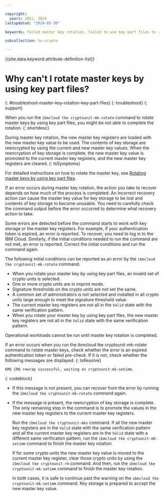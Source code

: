 ```yaml
---

copyright:
  years: 2021, 2024
lastupdated: "2024-05-30"

keywords: failed master key rotation, failed to use key part files to rotate master keys, tke cryptounit-mk-rotate failure, troubleshoot master key rotation failure

subcollection: hs-crypto

---
```


{{site.data.keyword.attribute-definition-list}}




# Why can't I rotate master keys by using key part files?
{: #troubleshoot-master-key-rotation-key-part-files}
{: troubleshoot}
{: support}

When you run the `ibmcloud tke cryptounit-mk-rotate` command to rotate master keys by using key part files, you might be not able to complete the rotation.
{: shortdesc}

During master key rotation, the new master key registers are loaded with the new master key value to be used. The contents of key storage are reencrypted by using the current and new master key values. When the reencryption of key storage is complete, the new master key value is promoted to the current master key registers, and the new master key registers are cleared.
{: tsSymptoms}

For detailed instructions on how to rotate the master key, see [Rotating master keys by using key part files](/docs/hs-crypto?topic=hs-crypto-rotate-master-key-cli-key-part).

If an error occurs during master key rotation, the action you take to recover depends on how much of the process is completed. An incorrect recovery action can cause the master key value for key storage to be lost and contents of key storage to become unusable. You need to carefully check the command output before the error occurred to determine what recovery action to take.

Some errors are detected before the command starts to work with key storage or the master key registers. For example, if your authentication token is expired, an error is reported. To recover, you need to log in to the IBM Cloud. Similarly, if the initial conditions needed to run the command are not met, an error is reported. Correct the initial conditions and run the command again.

The following initial conditions can be reported as an error by the `ibmcloud tke cryptounit-mk-rotate` command:

* When you rotate your master key by using key part files, an invalid set of crypto units is selected.
* One or more crypto units are in imprint mode.
* Signature thresholds on the crypto units are not set the same.
* A common set of administrators is not selected and installed in all crypto units large enough to meet the signature threshold value.
* The current master key registers are not all in the `Valid` state with the same verification pattern.
*  When you rotate your master key by using key part files, the new master key registers are not all in the `Valid` state with the same verification pattern.

Operational workloads cannot be run until master key rotation is completed.

If an error occurs when you run the ibmcloud tke cryptounit-mk-rotate command to rotate master keys, check whether the error is an expired authentication token or failed pre-check. If it is not, check whether the following messages are displayed:
{: tsResolve}

```
KMS CRK rewrap successful, waiting on cryptounit-mk-setimm.
```
{: codeblock}

* If this message is not present, you can recover from the error by running the `ibmcloud tke cryptounit-mk-rotate` command again.

* If the message is present, the reencryption of key storage is complete. The only remaining step in the command is to promote the values in the new master key registers to the current master key registers.

    Run the `ibmcloud tke cryptounit-mks` command. If all the new master key registers are in the `Valid` state with the same verification pattern and all the current master key registers are in the `Valid` state with a different same verification pattern, run the `ibmcloud tke cryptounit-mk-setimm` command to finish the master key rotation.

    If for some crypto units the new master key value is moved to the current master key register, clear those crypto units by using the `ibmcloud tke cryptounit-rm` command. And then, run the `ibmcloud tke cryptounit-mk-setimm` command to finish the master key rotation.

    In both cases, it is safe to continue past the warning on the `ibmcloud tke cryptounit-mk-setimm` command. Key storage is prepared to accept the new master key value.
